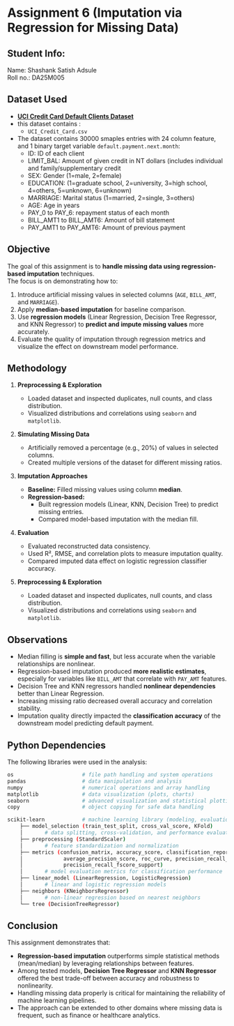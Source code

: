# Assignment 6 (Imputation via Regression for Missing Data)

## Student Info:
Name: Shashank Satish Adsule\
Roll no.: DA25M005

## Dataset Used
- [**UCI Credit Card Default Clients Dataset**](https://www.kaggle.com/datasets/uciml/default-of-credit-card-clients-dataset)
- this dataset contains : 
    - `UCI_Credit_Card.csv`
- The dataset contains 30000 smaples entries with 24 column feature, and 1 binary target variable `default.payment.next.month`:
    - ID: ID of each client
    - LIMIT_BAL: Amount of given credit in NT dollars (includes individual and family/supplementary credit
    - SEX: Gender (1=male, 2=female)
    - EDUCATION: (1=graduate school, 2=university, 3=high school, 4=others, 5=unknown, 6=unknown)
    - MARRIAGE: Marital status (1=married, 2=single, 3=others)
    - AGE: Age in years
    - PAY_0 to PAY_6: repayment status of each month
    - BILL_AMT1 to  BILL_AMT6: Amount of bill statement
    - PAY_AMT1 to PAY_AMT6: Amount of previous payment


## Objective

The goal of this assignment is to **handle missing data using regression-based imputation** techniques.  
The focus is on demonstrating how to:
1. Introduce artificial missing values in selected columns (`AGE`, `BILL_AMT`, and `MARRIAGE`).
2. Apply **median-based imputation** for baseline comparison.
3. Use **regression models** (Linear Regression, Decision Tree Regressor, and KNN Regressor) to **predict and impute missing values** more accurately.
4. Evaluate the quality of imputation through regression metrics and visualize the effect on downstream model performance.

## Methodology

1. **Preprocessing & Exploration**
   - Loaded dataset and inspected duplicates, null counts, and class distribution.
   - Visualized distributions and correlations using `seaborn` and `matplotlib`.

2. **Simulating Missing Data**
   - Artificially removed a percentage (e.g., 20%) of values in selected columns.
   - Created multiple versions of the dataset for different missing ratios.

3. **Imputation Approaches**
   - **Baseline:** Filled missing values using column **median**.
   - **Regression-based:**
     - Built regression models (Linear, KNN, Decision Tree) to predict missing entries.
     - Compared model-based imputation with the median fill.

4. **Evaluation**
   - Evaluated reconstructed data consistency.
   - Used R², RMSE, and correlation plots to measure imputation quality.
   - Compared imputed data effect on logistic regression classifier accuracy.

1. **Preprocessing & Exploration**
   - Loaded dataset and inspected duplicates, null counts, and class distribution.
   - Visualized distributions and correlations using `seaborn` and `matplotlib`.

## Observations

- Median filling is **simple and fast**, but less accurate when the variable relationships are nonlinear.
- Regression-based imputation produced **more realistic estimates**, especially for variables like `BILL_AMT` that correlate with `PAY_AMT` features.
- Decision Tree and KNN regressors handled **nonlinear dependencies** better than Linear Regression.
- Increasing missing ratio decreased overall accuracy and correlation stability.
- Imputation quality directly impacted the **classification accuracy** of the downstream model predicting default payment.


## Python Dependencies
The following libraries were used in the analysis:

```bash
os                      # file path handling and system operations
pandas                  # data manipulation and analysis
numpy                   # numerical operations and array handling
matplotlib              # data visualization (plots, charts)
seaborn                 # advanced visualization and statistical plotting
copy                    # object copying for safe data handling

scikit-learn            # machine learning library (modeling, evaluation, preprocessing)
    ├── model_selection (train_test_split, cross_val_score, KFold)
    │       # data splitting, cross-validation, and performance evaluation
    ├── preprocessing (StandardScaler)
    │       # feature standardization and normalization
    ├── metrics (confusion_matrix, accuracy_score, classification_report, auc, 
    │             average_precision_score, roc_curve, precision_recall_curve,
    │             precision_recall_fscore_support)
    │       # model evaluation metrics for classification performance
    ├── linear_model (LinearRegression, LogisticRegression)
    │       # linear and logistic regression models
    ├── neighbors (KNeighborsRegressor)
    │       # non-linear regression based on nearest neighbors
    └── tree (DecisionTreeRegressor)

```
<!-- # ├── and └── -->

## Conclusion

This assignment demonstrates that:
- **Regression-based imputation** outperforms simple statistical methods (mean/median) by leveraging relationships between features.
- Among tested models, **Decision Tree Regressor** and **KNN Regressor** offered the best trade-off between accuracy and robustness to nonlinearity.
- Handling missing data properly is critical for maintaining the reliability of machine learning pipelines.
- The approach can be extended to other domains where missing data is frequent, such as finance or healthcare analytics.

